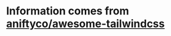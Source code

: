 # Information comes from [aniftyco/awesome-tailwindcss](https://github.com/aniftyco/awesome-tailwindcss)

